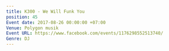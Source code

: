 ```yaml
---
title: K300 - We Will Funk You
position: 45
Event date: 2017-08-26 00:00:00 +07:00
Venue: Polygon musik
Event URL: https://www.facebook.com/events/1176298552513740/
Genre: DJ
---
```


